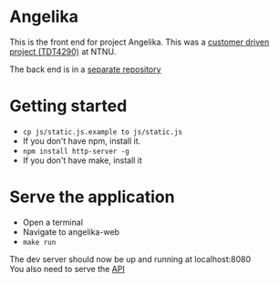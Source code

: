 Angelika
============

This is the front end for project Angelika. This was a [customer driven project (TDT4290)](http://www.idi.ntnu.no/emner/tdt4290/) at NTNU.

The back end is in a [separate repository](https://github.com/sigurdsa/angelika-api)

# Getting started

* `cp js/static.js.example to js/static.js`
* If you don't have npm, install it.
* `npm install http-server -g`
* If you don't have make, install it

# Serve the application

* Open a terminal
* Navigate to angelika-web
* `make run`

The dev server should now be up and running at localhost:8080  
You also need to serve the [API](https://github.com/sigurdsa/angelika-api)
